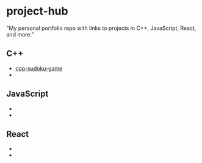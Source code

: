 # project-hub
"My personal portfolio repo with links to projects in C++, JavaScript, React, and more."

## C++
- [cpp-sudoku-game](https://github.com/ahz777/cpp-sudoku-game)
- [](link-to-repo)

## JavaScript
- [](link-to-repo)
- [](link-to-repo)

## React
- [](link-to-repo)
- [](link-to-repo)
